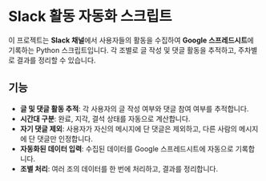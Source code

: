 # Slack 활동 자동화 스크립트

이 프로젝트는 **Slack 채널**에서 사용자들의 활동을 수집하여 **Google 스프레드시트**에 기록하는 Python 스크립트입니다. 각 조별로 글 작성 및 댓글 활동을 추적하고, 주차별로 결과를 정리할 수 있습니다.

## 기능

- **글 및 댓글 활동 추적**: 각 사용자의 글 작성 여부와 댓글 참여 여부를 추적합니다.
- **시간대 구분**: 완료, 지각, 결석 상태를 자동으로 계산합니다.
- **자기 댓글 제외**: 사용자가 자신의 메시지에 단 댓글은 제외하고, 다른 사람의 메시지에 단 댓글만 인정합니다.
- **자동화된 데이터 입력**: 수집된 데이터를 Google 스프레드시트에 자동으로 기록합니다.
- **조별 처리**: 여러 조의 데이터를 한 번에 처리하고, 결과를 정리합니다.
